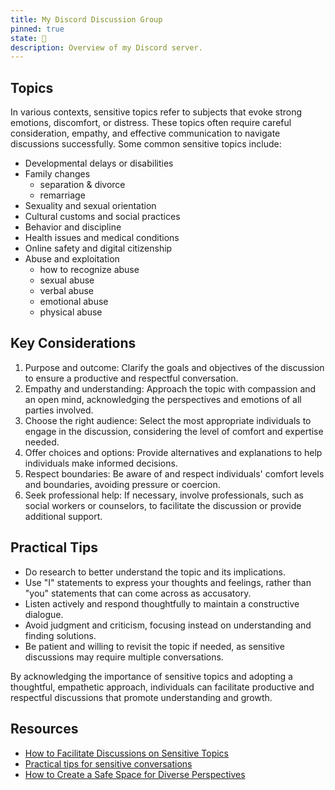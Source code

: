 ```yaml
---
title: My Discord Discussion Group
pinned: true
state: 🌿
description: Overview of my Discord server.
---
```

## Topics

In various contexts, sensitive topics refer to subjects that evoke strong emotions, discomfort, or distress. These topics often require careful consideration, empathy, and effective communication to navigate discussions successfully. Some common sensitive topics include:

- Developmental delays or disabilities
- Family changes
  - separation & divorce
  - remarriage
- Sexuality and sexual orientation
- Cultural customs and social practices
- Behavior and discipline
- Health issues and medical conditions
- Online safety and digital citizenship
- Abuse and exploitation
  - how to recognize abuse
  - sexual abuse
  - verbal abuse
  - emotional abuse
  - physical abuse

## Key Considerations

1. Purpose and outcome: Clarify the goals and objectives of the discussion to ensure a productive and respectful conversation.
2. Empathy and understanding: Approach the topic with compassion and an open mind, acknowledging the perspectives and emotions of all parties involved.
3. Choose the right audience: Select the most appropriate individuals to engage in the discussion, considering the level of comfort and expertise needed.
4. Offer choices and options: Provide alternatives and explanations to help individuals make informed decisions.
5. Respect boundaries: Be aware of and respect individuals' comfort levels and boundaries, avoiding pressure or coercion.
6. Seek professional help: If necessary, involve professionals, such as social workers or counselors, to facilitate the discussion or provide additional support.

## Practical Tips

- Do research to better understand the topic and its implications.
- Use "I" statements to express your thoughts and feelings, rather than "you" statements that can come across as accusatory.
- Listen actively and respond thoughtfully to maintain a constructive dialogue.
- Avoid judgment and criticism, focusing instead on understanding and finding solutions.
- Be patient and willing to revisit the topic if needed, as sensitive discussions may require multiple conversations.

By acknowledging the importance of sensitive topics and adopting a thoughtful, empathetic approach, individuals can facilitate productive and respectful discussions that promote understanding and growth.

## Resources

- [How to Facilitate Discussions on Sensitive Topics](https://www.linkedin.com/advice/0/how-can-you-facilitate-discussions-sensitive-topics)
- [Practical tips for sensitive conversations](https://www.independentage.org/get-advice/family-friends-and-carers/sensitive-conversations/practical-tips)
- [How to Create a Safe Space for Diverse Perspectives](https://www.linkedin.com/advice/0/how-can-you-create-safe-space-diverse-perspectives)
